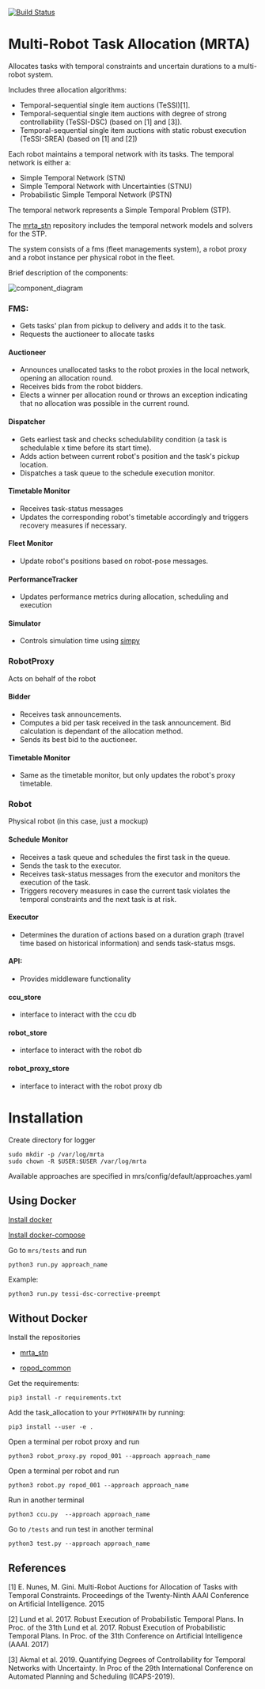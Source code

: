 
[![Build Status](https://travis-ci.com/anenriquez/mrta.svg?branch=master)](https://travis-ci.com/anenriquez/mrta)

# Multi-Robot Task Allocation (MRTA)

Allocates tasks with temporal constraints and uncertain durations to a multi-robot system.

Includes three allocation algorithms:
- Temporal-sequential single item auctions (TeSSI)[1]. 
- Temporal-sequential single item auctions with degree of strong controllability (TeSSI-DSC) (based on [1] and [3]).
- Temporal-sequential single item auctions with static robust execution (TeSSI-SREA) (based on [1] and [2])
 
Each robot maintains a temporal network with its tasks.
The temporal network is either a:
- Simple Temporal Network (STN)
- Simple Temporal Network with Uncertainties (STNU)
- Probabilistic Simple Temporal Network (PSTN)

The temporal network represents a Simple Temporal Problem (STP).

The [mrta_stn](https://github.com/anenriquez/mrta_stn/) repository includes the temporal
network models and solvers for the STP.


The system consists of a fms (fleet managements system), a robot proxy and a robot instance per physical robot in the fleet.

Brief description of the components: 

![component_diagram](https://github.com/ropod-project/mrta/blob/develop/documentation/component_diagram.png)

### FMS: 
- Gets tasks' plan from pickup to delivery and adds it to the task.
- Requests the auctioneer to allocate tasks
 
#### Auctioneer
- Announces unallocated tasks to the robot proxies in the local network, opening an allocation round.
- Receives bids from the robot bidders.
- Elects a winner per allocation round or throws an exception indicating that no allocation was possible in the current round.

#### Dispatcher
- Gets earliest task and checks schedulability condition (a task is schedulable x time before its start time).
- Adds action between current robot's position and the task's pickup location.
- Dispatches a task queue to the schedule execution monitor. 

#### Timetable Monitor
- Receives task-status messages 
- Updates the corresponding robot's timetable accordingly and triggers recovery measures if necessary. 

#### Fleet Monitor
- Update robot's positions based on robot-pose messages.

#### PerformanceTracker
- Updates performance metrics during allocation, scheduling and execution

#### Simulator
- Controls simulation time using [simpy](https://simpy.readthedocs.io/en/latest/)

### RobotProxy
Acts on behalf of the robot

#### Bidder
- Receives task announcements.
- Computes a bid per task received in the task announcement. Bid calculation is dependant of the allocation method.
- Sends its best bid to the auctioneer.

#### Timetable Monitor
- Same as the timetable monitor, but only updates the robot's proxy timetable.

### Robot
Physical robot (in this case, just a mockup)

#### Schedule Monitor
- Receives a task queue and schedules the first task in the queue.
- Sends the task to the executor. 
- Receives task-status messages from the executor and monitors the execution of the task.
- Triggers recovery measures in case the current task violates the temporal constraints and the next task is at risk. 

#### Executor
- Determines the duration of actions based on a duration graph (travel time based on historical information) and sends task-status msgs.

#### API:
- Provides middleware functionality

#### ccu_store
- interface to interact with the ccu db

#### robot_store
- interface to interact with the robot db

#### robot_proxy_store
- interface to interact with the robot proxy db


# Installation

Create directory for logger
```
sudo mkdir -p /var/log/mrta
sudo chown -R $USER:$USER /var/log/mrta
```

Available approaches are specified in mrs/config/default/approaches.yaml

## Using Docker

[Install docker](https://docs.docker.com/install/linux/docker-ce/ubuntu/)

[Install docker-compose](https://docs.docker.com/compose/install/)

Go to `mrs/tests` and run
```
python3 run.py approach_name

```

Example:

```
python3 run.py tessi-dsc-corrective-preempt
```

## Without Docker

Install the repositories

-  [mrta_stn](https://github.com/anenriquez/mrta_stn)

- [ropod_common](https://github.com/ropod-project/ropod_common)


Get the requirements:
```
pip3 install -r requirements.txt
```

Add the task_allocation to your `PYTHONPATH` by running:

```
pip3 install --user -e .
```

Open a terminal per robot proxy and run

```
python3 robot_proxy.py ropod_001 --approach approach_name
```

Open a terminal per robot and run

```
python3 robot.py ropod_001 --approach approach_name
```

Run in another terminal

```
python3 ccu.py  --approach approach_name
```

Go to `/tests` and run test in another terminal
```
python3 test.py --approach approach_name
```

## References

[1] E. Nunes, M. Gini. Multi-Robot Auctions for Allocation of Tasks with Temporal Constraints. Proceedings of the Twenty-Ninth AAAI Conference on Artificial Intelligence. 2015

[2] Lund et al. 2017. Robust Execution of Probabilistic Temporal Plans. In Proc. of the 31th Lund et al. 2017. Robust Execution of Probabilistic Temporal Plans. In Proc. of the 31th Conference on Artificial Intelligence (AAAI. 2017)

[3] Akmal et al. 2019. Quantifying Degrees of Controllability for Temporal Networks with Uncertainty. In Proc of the 29th International Conference on Automated Planning and Scheduling (ICAPS-2019). 